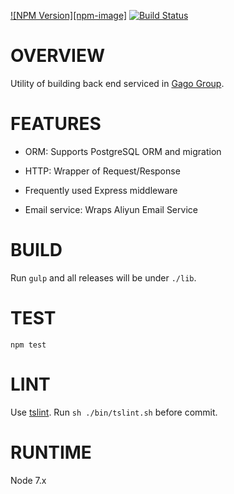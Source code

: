 [![NPM Version][npm-image]][npm-url]
[![Build Status](https://travis-ci.org/DaYeSquad/sakura-node-ts.svg?branch=master)](https://travis-ci.org/DaYeSquad/sakura-node-ts)


# OVERVIEW

Utility of building back end serviced in [Gago Group](https://gagogroup.cn/).


# FEATURES

* ORM: Supports PostgreSQL ORM and migration

* HTTP: Wrapper of Request/Response

* Frequently used Express middleware

* Email service: Wraps Aliyun Email Service


# BUILD

Run `gulp` and all releases will be under `./lib`.


# TEST

`npm test`


# LINT

Use [tslint](https://palantir.github.io/tslint/usage/cli/). Run `sh ./bin/tslint.sh` before commit.


# RUNTIME

Node 7.x


[npm-url]: https://www.npmjs.com/package/sakura-node
